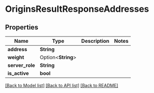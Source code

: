 # OriginsResultResponseAddresses

## Properties

Name | Type | Description | Notes
------------ | ------------- | ------------- | -------------
**address** | **String** |  | 
**weight** | Option<**String**> |  | 
**server_role** | **String** |  | 
**is_active** | **bool** |  | 

[[Back to Model list]](../README.md#documentation-for-models) [[Back to API list]](../README.md#documentation-for-api-endpoints) [[Back to README]](../README.md)


